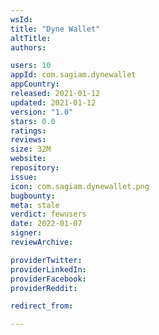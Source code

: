 ```yaml
---
wsId: 
title: "Dyne Wallet"
altTitle: 
authors:

users: 10
appId: com.sagiam.dynewallet
appCountry: 
released: 2021-01-12
updated: 2021-01-12
version: "1.0"
stars: 0.0
ratings: 
reviews: 
size: 32M
website: 
repository: 
issue: 
icon: com.sagiam.dynewallet.png
bugbounty: 
meta: stale
verdict: fewusers
date: 2022-01-07
signer: 
reviewArchive:

providerTwitter: 
providerLinkedIn: 
providerFacebook: 
providerReddit: 

redirect_from:

---
```


